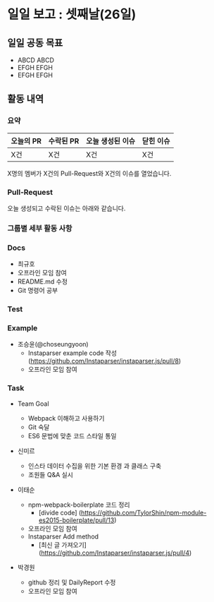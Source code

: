 # 일일 보고 : 셋째날(26일)

## 일일 공동 목표

* ABCD ABCD
* EFGH EFGH
* EFGH EFGH

## 활동 내역

### 요약
| 오늘의 PR | 수락된 PR | 오늘 생성된 이슈 | 닫힌 이슈 |
| --- | --- | --- | --- |
| X건 | X건 | X건 | X건 |

X명의 멤버가 X건의 Pull-Request와 X건의 이슈를 열었습니다.

### Pull-Request

오늘 생성되고 수락된 이슈는 아래와 같습니다.

### 그룹별 세부 활동 사항

### Docs

- 최규호
 - 오프라인 모임 참여
 - README.md 수정
 - Git 명령어 공부

### Test
### Example

- 조승윤(@choseungyoon)
	- Instaparser example code 작성(https://github.com/Instaparser/instaparser.js/pull/8)
	- 오프라인 모임 참여

### Task

- Team Goal
	- Webpack 이해하고 사용하기
	- Git 숙달
	- ES6 문법에 맞춘 코드 스타일 통일

- 신미르
	- 인스타 데이터 수집을 위한 기본 환경 과 클래스 구축
	- 조원들 Q&A 실시

- 이태순
	- npm-webpack-boilerplate 코드 정리
		- [divide code] (https://github.com/TylorShin/npm-module-es2015-boilerplate/pull/13)
	- 오프라인 모임 참여
	- Instaparser Add method
		- [최신 글 가져오기] (https://github.com/Instaparser/instaparser.js/pull/4)

- 박경원
	- github 정리 및 DailyReport 수정
	- 오프라인 모임 참여
